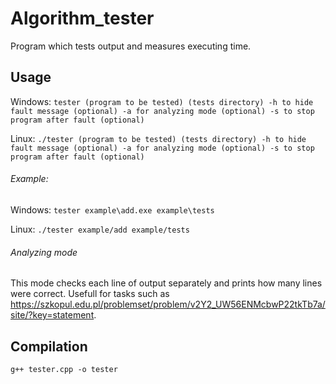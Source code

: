 # Algorithm_tester

Program which tests output and measures executing time.

## Usage
Windows:
`tester (program to be tested) (tests directory) -h to hide fault message (optional) -a for analyzing mode (optional) -s to stop program after fault (optional)`

Linux:
`./tester (program to be tested) (tests directory) -h to hide fault message (optional) -a for analyzing mode (optional) -s to stop program after fault (optional)`

###### Example:

Windows:
`tester example\add.exe example\tests`

Linux:
`./tester example/add example/tests`

###### Analyzing mode
This mode checks each line of output separately and prints how many lines were correct. Usefull for tasks such as https://szkopul.edu.pl/problemset/problem/v2Y2_UW56ENMcbwP22tkTb7a/site/?key=statement.

## Compilation
`g++ tester.cpp -o tester`


